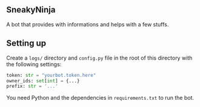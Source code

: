 ## SneakyNinja
A bot that provides with informations and helps with a few stuffs.

## Setting up
Create a `logs/` directory and `config.py` file in the root of this directory with
the following settings:
```py
token: str = "yourbot.token.here" 
owner_ids: set[int] = {...}
prefix: str = '...' 
```
You need Python and the dependencies in `requirements.txt` to run the bot.